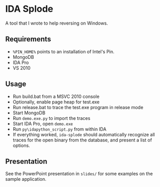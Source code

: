 # IDA Splode

A tool that I wrote to help reversing on Windows.

## Requirements

- `%PIN_HOME%` points to an installation of Intel's Pin.
- MongoDB
- IDA Pro
- VS 2010

## Usage

- Run build.bat from a MSVC 2010 console
- Optionally, enable page heap for test.exe
- Run release.bat to trace the test.exe program in release mode
- Start MongoDB
- Run `demo.exe.py` to import the traces
- Start IDA Pro, open `demo.exe`
- Run `py\idapython_script.py` from within IDA
- If everything worked, `ida-splode` should automatically recognize all traces for the open binary from the database, and present a list of options.

## Presentation

See the PowerPoint presentation in `slides/` for some examples on the sample application.
